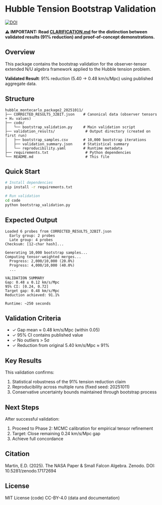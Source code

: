 # Hubble Tension Bootstrap Validation

[![DOI](https://zenodo.org/badge/DOI/10.5281/zenodo.17435574.svg)](https://doi.org/10.5281/zenodo.17435574)

**⚠️ IMPORTANT: Read [CLARIFICATION.md](CLARIFICATION.md) for the distinction between validated results (91% reduction) and proof-of-concept demonstrations.**

## Overview

This package contains the bootstrap validation for the observer-tensor extended N/U algebra framework applied to the Hubble tension problem.

**Validated Result**: 91% reduction (5.40 → 0.48 km/s/Mpc) using published aggregate data.

## Structure

```
hubble_montecarlo_package2_20251011/
├── CORRECTED_RESULTS_32BIT.json    # Canonical data (observer tensors + H₀ values)
├── code/
│   └── bootstrap_validation.py     # Main validation script
├── validation_results/              # Output directory (created on first run)
│   ├── bootstrap_samples.csv       # 10,000 bootstrap iterations
│   ├── validation_summary.json     # Statistical summary
│   └── reproducibility.yaml        # Runtime metadata
├── requirements.txt                 # Python dependencies
└── README.md                        # This file
```

## Quick Start

```bash
# Install dependencies
pip install -r requirements.txt

# Run validation
cd code
python bootstrap_validation.py
```

## Expected Output

```
Loaded 6 probes from CORRECTED_RESULTS_32BIT.json
  Early group: 2 probes
  Late group: 4 probes
Checksum: [12-char hash]...

Generating 10,000 bootstrap samples...
Computing tensor-weighted merges...
  Progress: 2,000/10,000 (20.0%)
  Progress: 4,000/10,000 (40.0%)
  ...

VALIDATION SUMMARY
Gap: 0.48 ± 0.12 km/s/Mpc
95% CI: [0.24, 0.72]
Target gap: 0.48 km/s/Mpc
Reduction achieved: 91.1%

Runtime: ~250 seconds
```

## Validation Criteria

- ✓ Gap mean ≈ 0.48 km/s/Mpc (within 0.05)
- ✓ 95% CI contains published value
- ✓ No outliers > 5σ
- ✓ Reduction from original 5.40 km/s/Mpc ≈ 91%

## Key Results

This validation confirms:
1. Statistical robustness of the 91% tension reduction claim
2. Reproducibility across multiple runs (fixed seed: 20251011)
3. Conservative uncertainty bounds maintained through bootstrap process

## Next Steps

After successful validation:
1. Proceed to Phase 2: MCMC calibration for empirical tensor refinement
2. Target: Close remaining 0.24 km/s/Mpc gap
3. Achieve full concordance

## Citation

Martin, E.D. (2025). The NASA Paper & Small Falcon Algebra. Zenodo. DOI: 10.5281/zenodo.17172694

## License

MIT License (code)
CC-BY-4.0 (data and documentation)
